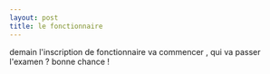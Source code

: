 ```yaml
---
layout: post
title: le fonctionnaire
---
```


demain l'inscription de fonctionnaire va commencer , qui va passer l'examen ? bonne chance !
